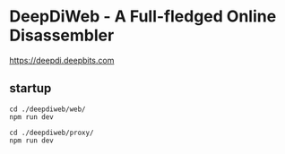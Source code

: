 # DeepDiWeb - A Full-fledged Online Disassembler

https://deepdi.deepbits.com

## startup
```
cd ./deepdiweb/web/
npm run dev

cd ./deepdiweb/proxy/
npm run dev
```
